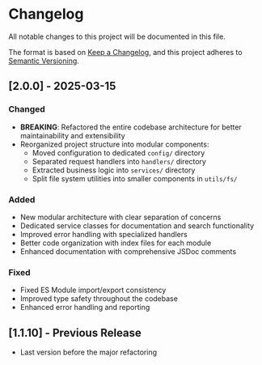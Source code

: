 # Changelog

All notable changes to this project will be documented in this file.

The format is based on [Keep a Changelog](https://keepachangelog.com/en/1.0.0/),
and this project adheres to [Semantic Versioning](https://semver.org/spec/v2.0.0.html).

## [2.0.0] - 2025-03-15

### Changed

- **BREAKING**: Refactored the entire codebase architecture for better maintainability and extensibility
- Reorganized project structure into modular components:
  - Moved configuration to dedicated `config/` directory
  - Separated request handlers into `handlers/` directory
  - Extracted business logic into `services/` directory
  - Split file system utilities into smaller components in `utils/fs/`

### Added

- New modular architecture with clear separation of concerns
- Dedicated service classes for documentation and search functionality
- Improved error handling with specialized handlers
- Better code organization with index files for each module
- Enhanced documentation with comprehensive JSDoc comments

### Fixed

- Fixed ES Module import/export consistency
- Improved type safety throughout the codebase
- Enhanced error handling and reporting

## [1.1.10] - Previous Release

- Last version before the major refactoring